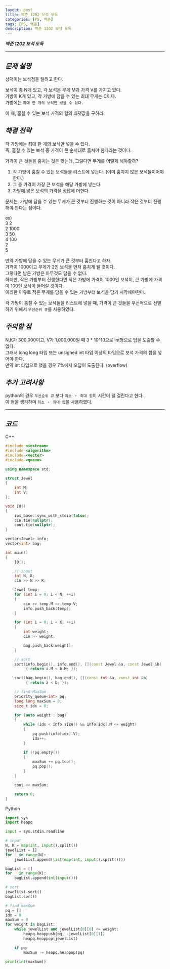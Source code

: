 ```yaml
---
layout: post
title: 백준 1202 보석 도둑
categories: [PS, 백준]
tags: [PS, 백준]
description: 백준 1202 보석 도둑
---
```


**_백준 1202 보석 도둑_**

<hr>

## **_문제 설명_**

상덕이는 보석점을 털려고 한다.

보석이 총 N개 있고, 각 보석은 무게 M과 가격 V를 가지고 있다.  
가방이 K개 있고, 각 가방에 담을 수 있는 최대 무게는 C이다.  
가방에는 `최대 한 개의 보석만 넣을 수 있다.`

이 때, 훔칠 수 있는 보석 가격의 합의 최댓값을 구하라.

## **_해결 전략_**

각 가방에는 최대 한 개의 보석만 넣을 수 있다.  
즉, 훔칠 수 있는 보석 중 가격이 큰 순서대로 훔쳐야 한다라는 것이다.

가격이 큰 것들을 훔치는 것은 맞는데, 그렇다면 무게를 어떻게 해야할까?

1. 각 가방이 훔칠 수 있는 보석들을 리스트에 넣는다. (이미 훔치지 않은 보석들이어야 한다.)
2. 그 중 가격이 가장 큰 보석을 해당 가방에 넣는다.
3. 가방에 넣은 보석의 가격을 정답에 더한다.

문제는, 가방에 담을 수 있는 무게가 큰 것부터 진행하는 것이 아니라 작은 것부터 진행해야 한다는 점이다.

ex)  
3 2  
2 1000  
3 50  
4 100  
2  
5

만약 가방에 담을 수 있는 무게가 큰 것부터 훔친다고 하자.  
가격이 1000이고 무게가 2인 보석을 먼저 훔치게 될 것이다.  
그렇다면 남은 가방은 아무것도 담을 수 없다.  
하지만, 작은 가방부터 진행한다면 작은 가방에 가격이 1000인 보석이, 큰 가방에 가격이 100인 보석이 들어갈 것이다.  
이러한 이유로 적은 무게를 담을 수 있는 가방부터 보석을 담기 시작해야한다.

각 가방이 훔칠 수 있는 보석들을 리스트에 넣을 때, 가격이 큰 것들을 우선적으로 선별하기 위해서 `우선순위 큐`를 사용하였다.

## **_주의할 점_**

N,K가 300,000이고, V가 1,000,000일 때 3 \* 10^10으로 int형으로 답을 도출할 수 없다.  
그래서 long long 타입 또는 unsigned int 타입 이상의 타입으로 보석 가격의 합을 넣어야 한다.  
만약 int 타입으로 했을 경우 7%에서 오답이 도출된다. (overflow)

## **_추가 고려사항_**

python의 경우 `우선순위 큐` 보다 `최소 ・ 최대 힙`이 시간이 덜 걸린다고 한다.  
이 점을 생각하며 `최소 ・ 최대 힙`을 사용하였다.

<hr>

## **_코드_**

C++

```c++
#include <iostream>
#include <algorithm>
#include <vector>
#include <queue>

using namespace std;

struct Jewel
{
    int M;
    int V;
};

void IO()
{
    ios_base::sync_with_stdio(false);
    cin.tie(nullptr);
    cout.tie(nullptr);
}

vector<Jewel> info;
vector<int> bag;

int main()
{
    IO();

    // input
    int N, K;
    cin >> N >> K;

    Jewel temp;
    for (int i = 0; i < N; ++i)
    {
        cin >> temp.M >> temp.V;
        info.push_back(temp);
    }

    for (int i = 0; i < K; ++i)
    {
        int weight;
        cin >> weight;

        bag.push_back(weight);
    }

    // sort
    sort(info.begin(), info.end(), [](const Jewel &a, const Jewel &b)
         { return a.M < b.M; });

    sort(bag.begin(), bag.end(), [](const int &a, const int &b)
         { return a < b; });

    // find MaxSum
    priority_queue<int> pq;
    long long maxSum = 0;
    size_t idx = 0;

    for (auto weight : bag)
    {
        while (idx < info.size() && info[idx].M <= weight)
        {
            pq.push(info[idx].V);
            idx++;
        }

        if (!pq.empty())
        {
            maxSum += pq.top();
            pq.pop();
        }
    }

    cout << maxSum;

    return 0;
}
```

Python

```python
import sys
import heapq

input = sys.stdin.readline

# input
N, K = map(int, input().split())
jewelList = []
for _ in range(N):
    jewelList.append(list(map(int, input().split())))

bagList = []
for _ in range(K):
    bagList.append(int(input()))

# sort
jewelList.sort()
bagList.sort()

# find maxSum
pq = []
idx = 0
maxSum = 0
for weight in bagList:
    while jewelList and jewelList[0][0] <= weight:
        heapq.heappush(pq, -jewelList[0][1])
        heapq.heappop(jewelList)

    if pq:
        maxSum -= heapq.heappop(pq)

print(int(maxSum))
```

